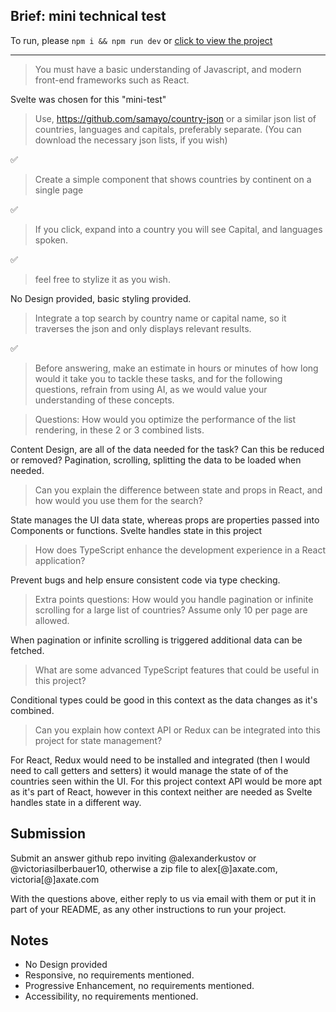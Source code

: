 ## Brief: mini technical test

To run, please `npm i && npm run dev` or [click to view the project](https://radiant-dolphin-c1e948.netlify.app/)

---

> You must have a basic understanding of Javascript, and modern front-end frameworks such as React.

Svelte was chosen for this "mini-test"

> Use, https://github.com/samayo/country-json or a similar json list of countries, languages and capitals, preferably separate. (You can download the necessary json lists, if you wish)

✅

> Create a simple component that shows countries by continent on a single page

✅

> If you click, expand into a country you will see Capital, and languages spoken.

✅

> feel free to stylize it as you wish.

No Design provided, basic styling provided.

> Integrate a top search by country name or capital name, so it traverses the json and only displays relevant results.

✅

> Before answering, make an estimate in hours or minutes of how long would it take you to tackle these tasks, and for the following questions, refrain from using AI, as we would value your understanding of these concepts.

> Questions:
> How would you optimize the performance of the list rendering, in these 2 or 3 combined lists.

Content Design, are all of the data needed for the task? Can this be reduced or removed?
Pagination, scrolling, splitting the data to be loaded when needed.

> Can you explain the difference between state and props in React, and how would you use them for the search?

State manages the UI data state, whereas props are properties passed into Components or functions.
Svelte handles state in this project

> How does TypeScript enhance the development experience in a React application?

Prevent bugs and help ensure consistent code via type checking.

> Extra points questions:
> How would you handle pagination or infinite scrolling for a large list of countries? Assume only 10 per page are allowed.

When pagination or infinite scrolling is triggered additional data can be fetched.

> What are some advanced TypeScript features that could be useful in this project?

Conditional types could be good in this context as the data changes as it's combined.

> Can you explain how context API or Redux can be integrated into this project for state management?

For React, Redux would need to be installed and integrated (then I would need to call getters and setters) it would manage the state of of the countries seen within the UI. For this project context API would be more apt as it's part of React, however in this context neither are needed as Svelte handles state in a different way.

## Submission

Submit an answer github repo inviting @alexanderkustov or @victoriasilberbauer10, otherwise a zip file to alex[@]axate.com, victoria[@]axate.com

With the questions above, either reply to us via email with them or put it in part of your README, as any other instructions to run your project.

## Notes

- No Design provided
- Responsive, no requirements mentioned.
- Progressive Enhancement, no requirements mentioned.
- Accessibility, no requirements mentioned.
